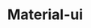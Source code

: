 ---
type: framework
cloudinary_convert: false
published: published
slug: material-ui
title: Material-ui
start: January 01, 2000
---